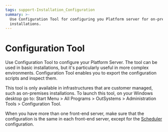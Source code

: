 ```yaml
---
tags: support-Installation_Configuration
summary: >-
  Use Configuration Tool for configuring you Platform server for on-premises
  installations.
---
```


# Configuration Tool

Use Configuration Tool to configure your Platform Server. The tool can be used in basic installations, but it's particularly useful in more complex environments. Configuration Tool enables you to export the configuration scripts and inspect them.

This tool is only available in infrastructures that are customer managed, such as on-premises installations. To launch this tool, on your Windows desktop go to: Start Menu &gt; All Programs &gt; OutSystems &gt; Administration Tools &gt; Configuration Tool.

When you have more than one front-end server, make sure that the configuration is the same in each front-end server, except for the [Scheduler](https://github.com/danielmarquespt/docs-product/tree/e7ea3f444d5129dab245c69ab72ae091554bc4fb/src/ref/configuration-tool/tabs/scheduler.md%3E) configuration.

